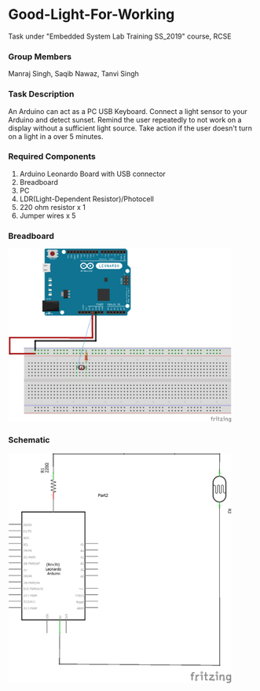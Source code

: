 # Good-Light-For-Working
Task under "Embedded System Lab Training SS_2019" course, RCSE

### Group Members
Manraj Singh, Saqib Nawaz, Tanvi Singh

### Task Description
An Arduino can act as a PC USB Keyboard. Connect a light sensor to your Arduino and detect sunset. Remind the user repeatedly to not work on a display without a sufficient light source. Take action if the user doesn't turn on a light in a over 5 minutes.

### Required Components
1. Arduino Leonardo Board with USB connector
2. Breadboard
3. PC
4. LDR(Light-Dependent Resistor)/Photocell
5. 220 ohm resistor x 1
6. Jumper wires x 5

### Breadboard
<img width="90%" src="Images\GoodLightForWorking_breadboard.png">

### Schematic
<img width="90%" src="Images\GoodLightForWorking_scematic.png">
